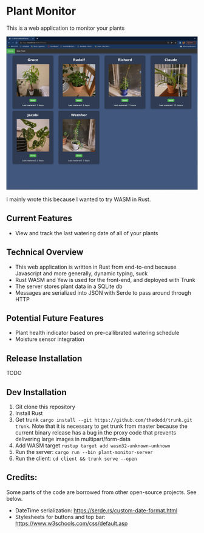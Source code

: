 # Plant Monitor
This is a web application to monitor your plants

![Demo](https://github.com/niwhsa9/plant-monitor/blob/master/demo.png?raw=true)

I mainly wrote this because I wanted to try WASM in Rust.

## Current Features
* View and track the last watering date of all of your plants

## Technical Overview
* This web application is written in Rust from end-to-end because Javascript and more generally, dynamic typing, suck
* Rust WASM and Yew is used for the front-end, and deployed with Trunk
* The server stores plant data in a SQLite db
* Messages are serialized into JSON with Serde to pass around through HTTP 

## Potential Future Features
* Plant health indicator based on pre-callibrated watering schedule
* Moisture sensor integration 

## Release Installation
TODO

## Dev Installation 
1. Git clone this repository
2. Install Rust
3. Get trunk `cargo install --git https://github.com/thedodd/trunk.git trunk`. Note that it is necessary to get trunk from master because the current binary release has a bug in the proxy code that prevents delivering large images in multipart/form-data
4. Add WASM target `rustup target add wasm32-unknown-unknown`
5. Run the server: `cargo run --bin plant-monitor-server`
6. Run the client: `cd client && trunk serve --open`


## Credits:
Some parts of the code are borrowed from other open-source projects. See below.

* DateTime serialization: https://serde.rs/custom-date-format.html
* Stylesheets for buttons and top bar: https://www.w3schools.com/css/default.asp 